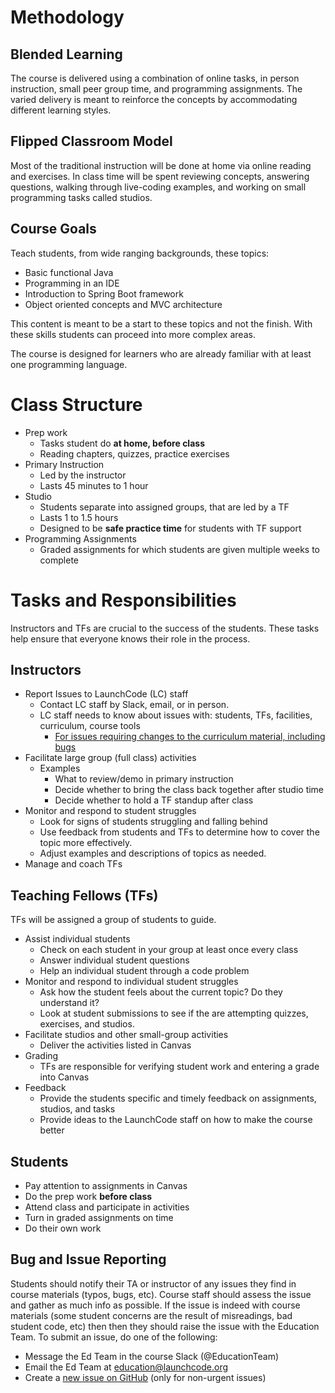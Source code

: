 # Methodology

## Blended Learning

The course is delivered using a combination of online tasks, in person instruction, small peer group time, and programming assignments. The varied delivery is meant to reinforce the concepts by accommodating different learning styles.

## Flipped Classroom Model

Most of the traditional instruction will be done at home via online reading and exercises. In class time will be spent reviewing concepts, answering questions, walking through live-coding examples, and working on small programming tasks called studios.

## Course Goals

Teach students, from wide ranging backgrounds, these topics:

* Basic functional Java
* Programming in an IDE
* Introduction to Spring Boot framework
* Object oriented concepts and MVC architecture

This content is meant to be a start to these topics and not the finish. With these skills students can proceed into more complex areas.

The course is designed for learners who are already familiar with at least one programming language.

# Class Structure

* Prep work
  * Tasks student do **at home, before class**
  * Reading chapters, quizzes, practice exercises
* Primary Instruction
  * Led by the instructor
  * Lasts 45 minutes to 1 hour
* Studio
  * Students separate into assigned groups, that are led by a TF
  * Lasts 1 to 1.5 hours
  * Designed to be **safe practice time** for students with TF support
* Programming Assignments
  * Graded assignments for which students are given multiple weeks to complete

# Tasks and Responsibilities
Instructors and TFs are crucial to the success of the students. These tasks help ensure that everyone knows their role in the process.

## Instructors

* Report Issues to LaunchCode (LC) staff
  * Contact LC staff by Slack, email, or in person.
  * LC staff needs to know about issues with: students, TFs, facilities, curriculum, course tools
    * [For issues requiring changes to the curriculum material, including bugs](https://github.com/LaunchCodeEducation/java-web-development/wiki/Course-Overview-and-Structure#Bug-and-Issue-Reporting)
* Facilitate large group (full class) activities
  * Examples
    * What to review/demo in primary instruction
    * Decide whether to bring the class back together after studio time
    * Decide whether to hold a TF standup after class
* Monitor and respond to student struggles
  * Look for signs of students struggling and falling behind
  * Use feedback from students and TFs to determine how to cover the topic more effectively.
  * Adjust examples and descriptions of topics as needed.
* Manage and coach TFs

## Teaching Fellows (TFs)

TFs will be assigned a group of students to guide.

* Assist individual students
  * Check on each student in your group at least once every class
  * Answer individual student questions
  * Help an individual student through a code problem
* Monitor and respond to individual student struggles
  * Ask how the student feels about the current topic? Do they understand it?
  * Look at student submissions to see if the are attempting quizzes, exercises, and studios.
* Facilitate studios and other small-group activities
  * Deliver the activities listed in Canvas
* Grading
  * TFs are responsible for verifying student work and entering a grade into Canvas
* Feedback
  * Provide the students specific and timely feedback on assignments, studios, and tasks
  * Provide ideas to the LaunchCode staff on how to make the course better

## Students

* Pay attention to assignments in Canvas
* Do the prep work **before class**
* Attend class and participate in activities
* Turn in graded assignments on time
* Do their own work

## Bug and Issue Reporting

Students should notify their TA or instructor of any issues they find in course materials (typos, bugs, etc). Course staff should assess the issue and gather as much info as possible. If the issue is indeed with course materials (some student concerns are the result of misreadings, bad student code, etc) then then they should raise the issue with the Education Team. To submit an issue, do one of the following:

- Message the Ed Team in the course Slack (@EducationTeam)
- Email the Ed Team at education@launchcode.org
- Create a [new issue on GitHub](https://github.com/LaunchCodeEducation/java-web-development/issues) (only for non-urgent issues)
